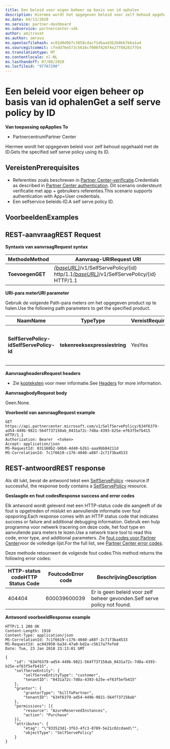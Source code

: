 ```yaml
---
title: Een beleid voor eigen beheer op basis van id ophalen
description: Hiermee wordt het opgegeven beleid voor zelf behoud opgehaald met de ID.
ms.date: 04/13/2020
ms.service: partner-dashboard
ms.subservice: partnercenter-sdk
author: amitravat
ms.author: amrava
ms.openlocfilehash: ec01d0d9b7c3858cdacf1dbaad3b2b0bb7b6a1a4
ms.sourcegitcommit: cfedd76e573c5616cf006f826f4e27f08281f7b4
ms.translationtype: MT
ms.contentlocale: nl-NL
ms.lasthandoff: 07/08/2020
ms.locfileid: "97767290"
---
```

# <a name="get-a-self-serve-policy-by-id"></a><span data-ttu-id="fe58e-103">Een beleid voor eigen beheer op basis van id ophalen</span><span class="sxs-lookup"><span data-stu-id="fe58e-103">Get a self serve policy by ID</span></span>

<span data-ttu-id="fe58e-104">**Van toepassing op**</span><span class="sxs-lookup"><span data-stu-id="fe58e-104">**Applies To**</span></span>

- <span data-ttu-id="fe58e-105">Partnercentrum</span><span class="sxs-lookup"><span data-stu-id="fe58e-105">Partner Center</span></span>

<span data-ttu-id="fe58e-106">Hiermee wordt het opgegeven beleid voor zelf behoud opgehaald met de ID.</span><span class="sxs-lookup"><span data-stu-id="fe58e-106">Gets the specified self serve policy using its ID.</span></span>

## <a name="prerequisites"></a><span data-ttu-id="fe58e-107">Vereisten</span><span class="sxs-lookup"><span data-stu-id="fe58e-107">Prerequisites</span></span>

- <span data-ttu-id="fe58e-108">Referenties zoals beschreven in [Partner Center-verificatie](partner-center-authentication.md).</span><span class="sxs-lookup"><span data-stu-id="fe58e-108">Credentials as described in [Partner Center authentication](partner-center-authentication.md).</span></span> <span data-ttu-id="fe58e-109">Dit scenario ondersteunt verificatie met app + gebruikers referenties.</span><span class="sxs-lookup"><span data-stu-id="fe58e-109">This scenario supports authentication with App+User credentials.</span></span>
- <span data-ttu-id="fe58e-110">Een selfservice beleids-ID.</span><span class="sxs-lookup"><span data-stu-id="fe58e-110">A self serve policy ID.</span></span>

## <a name="examples"></a><span data-ttu-id="fe58e-111">Voorbeelden</span><span class="sxs-lookup"><span data-stu-id="fe58e-111">Examples</span></span>


## <a name="span-idrest_requestspan-idrest_requestspan-idrest_requestrest-request"></a><span data-ttu-id="fe58e-112"><span id="REST_Request"/><span id="rest_request"/><span id="REST_REQUEST"/>REST-aanvraag</span><span class="sxs-lookup"><span data-stu-id="fe58e-112"><span id="REST_Request"/><span id="rest_request"/><span id="REST_REQUEST"/>REST Request</span></span>

<span data-ttu-id="fe58e-113">**Syntaxis van aanvraag**</span><span class="sxs-lookup"><span data-stu-id="fe58e-113">**Request syntax**</span></span>

| <span data-ttu-id="fe58e-114">Methode</span><span class="sxs-lookup"><span data-stu-id="fe58e-114">Method</span></span>  | <span data-ttu-id="fe58e-115">Aanvraag-URI</span><span class="sxs-lookup"><span data-stu-id="fe58e-115">Request URI</span></span>                                                                   |
|---------|-------------------------------------------------------------------------------|
| <span data-ttu-id="fe58e-116">**Toevoegen**</span><span class="sxs-lookup"><span data-stu-id="fe58e-116">**GET**</span></span> | <span data-ttu-id="fe58e-117">[*{baseURL}*](partner-center-rest-urls.md)/v1/SelfServePolicy/{id} http/1.1</span><span class="sxs-lookup"><span data-stu-id="fe58e-117">[*{baseURL}*](partner-center-rest-urls.md)/v1/SelfServePolicy/{id} HTTP/1.1</span></span> |

<span data-ttu-id="fe58e-118">**URI-para meter**</span><span class="sxs-lookup"><span data-stu-id="fe58e-118">**URI parameter**</span></span>

<span data-ttu-id="fe58e-119">Gebruik de volgende Path-para meters om het opgegeven product op te halen.</span><span class="sxs-lookup"><span data-stu-id="fe58e-119">Use the following path parameters to get the specified product.</span></span>

| <span data-ttu-id="fe58e-120">Naam</span><span class="sxs-lookup"><span data-stu-id="fe58e-120">Name</span></span>                       | <span data-ttu-id="fe58e-121">Type</span><span class="sxs-lookup"><span data-stu-id="fe58e-121">Type</span></span>         | <span data-ttu-id="fe58e-122">Vereist</span><span class="sxs-lookup"><span data-stu-id="fe58e-122">Required</span></span> | <span data-ttu-id="fe58e-123">Beschrijving</span><span class="sxs-lookup"><span data-stu-id="fe58e-123">Description</span></span>                                                     |
|----------------------------|--------------|----------|-----------------------------------------------------------------|
| <span data-ttu-id="fe58e-124">**SelfServePolicy-id**</span><span class="sxs-lookup"><span data-stu-id="fe58e-124">**SelfServePolicy-id**</span></span>     | <span data-ttu-id="fe58e-125">**tekenreeksexpressie**</span><span class="sxs-lookup"><span data-stu-id="fe58e-125">**string**</span></span>   | <span data-ttu-id="fe58e-126">Yes</span><span class="sxs-lookup"><span data-stu-id="fe58e-126">Yes</span></span>      | <span data-ttu-id="fe58e-127">Een teken reeks waarmee het beleid voor zelf beheer wordt geïdentificeerd.</span><span class="sxs-lookup"><span data-stu-id="fe58e-127">A string that identifies the self serve policy.</span></span>                 |

<span data-ttu-id="fe58e-128">**Aanvraagheaders**</span><span class="sxs-lookup"><span data-stu-id="fe58e-128">**Request headers**</span></span>

- <span data-ttu-id="fe58e-129">Zie [kopteksten](headers.md) voor meer informatie.</span><span class="sxs-lookup"><span data-stu-id="fe58e-129">See [Headers](headers.md) for more information.</span></span>

<span data-ttu-id="fe58e-130">**Aanvraagbody**</span><span class="sxs-lookup"><span data-stu-id="fe58e-130">**Request body**</span></span>

<span data-ttu-id="fe58e-131">Geen.</span><span class="sxs-lookup"><span data-stu-id="fe58e-131">None.</span></span>

<span data-ttu-id="fe58e-132">**Voorbeeld van aanvraag**</span><span class="sxs-lookup"><span data-stu-id="fe58e-132">**Request example**</span></span>

```http
GET https://api.partnercenter.microsoft.com/v1/SelfServePolicy/634f6379-ad54-449b-9821-564f737158ab_0431a72c-7d8a-4393-b25e-ef63f5efb415 HTTP/1.1
Authorization: Bearer  <token>
Accept: application/json
MS-RequestId: 031160b2-b0b0-4d40-b2b1-aaa9bb84211d
MS-CorrelationId: 7c1f6619-c176-4040-a88f-2c71f3ba4533
```

## <a name="rest-response"></a><span data-ttu-id="fe58e-133">REST-antwoord</span><span class="sxs-lookup"><span data-stu-id="fe58e-133">REST response</span></span>

<span data-ttu-id="fe58e-134">Als dit lukt, bevat de antwoord tekst een [SelfServePolicy](self-serve-policy-resources.md#selfservepolicy) -resource.</span><span class="sxs-lookup"><span data-stu-id="fe58e-134">If successful, the response body contains a [SelfServePolicy](self-serve-policy-resources.md#selfservepolicy) resource.</span></span>

<span data-ttu-id="fe58e-135">**Geslaagde en fout codes**</span><span class="sxs-lookup"><span data-stu-id="fe58e-135">**Response success and error codes**</span></span>

<span data-ttu-id="fe58e-136">Elk antwoord wordt geleverd met een HTTP-status code die aangeeft of de fout is opgetreden of mislukt en aanvullende informatie over fout opsporing.</span><span class="sxs-lookup"><span data-stu-id="fe58e-136">Each response comes with an HTTP status code that indicates success or failure and additional debugging information.</span></span> <span data-ttu-id="fe58e-137">Gebruik een hulp programma voor netwerk tracering om deze code, het fout type en aanvullende para meters te lezen.</span><span class="sxs-lookup"><span data-stu-id="fe58e-137">Use a network trace tool to read this code, error type, and additional parameters.</span></span> <span data-ttu-id="fe58e-138">Zie [fout codes voor Partner Center](error-codes.md)voor de volledige lijst.</span><span class="sxs-lookup"><span data-stu-id="fe58e-138">For the full list, see [Partner Center error codes](error-codes.md).</span></span>

<span data-ttu-id="fe58e-139">Deze methode retourneert de volgende fout codes:</span><span class="sxs-lookup"><span data-stu-id="fe58e-139">This method returns the following error codes:</span></span>

| <span data-ttu-id="fe58e-140">HTTP-status code</span><span class="sxs-lookup"><span data-stu-id="fe58e-140">HTTP Status Code</span></span>     | <span data-ttu-id="fe58e-141">Foutcode</span><span class="sxs-lookup"><span data-stu-id="fe58e-141">Error code</span></span>   | <span data-ttu-id="fe58e-142">Beschrijving</span><span class="sxs-lookup"><span data-stu-id="fe58e-142">Description</span></span>                                                                |
|----------------------|--------------|----------------------------------------------------------------------------|
| <span data-ttu-id="fe58e-143">404</span><span class="sxs-lookup"><span data-stu-id="fe58e-143">404</span></span>                  | <span data-ttu-id="fe58e-144">600039</span><span class="sxs-lookup"><span data-stu-id="fe58e-144">600039</span></span>       | <span data-ttu-id="fe58e-145">Er is geen beleid voor zelf beheer gevonden.</span><span class="sxs-lookup"><span data-stu-id="fe58e-145">Self serve policy not found.</span></span>                                                     |

<span data-ttu-id="fe58e-146">**Antwoord voorbeeld**</span><span class="sxs-lookup"><span data-stu-id="fe58e-146">**Response example**</span></span>

```http
HTTP/1.1 200 OK
Content-Length: 1918
Content-Type: application/json
MS-CorrelationId: 7c1f6619-c176-4040-a88f-2c71f3ba4533
MS-RequestId: ac943950-ba3d-47a0-bd2a-c5617a7fefe8
Date: Tue, 23 Jan 2018 23:13:01 GMT

{
    "id": "634f6379-ad54-449b-9821-564f737158ab_0431a72c-7d8a-4393-b25e-ef63f5efb415",
    "selfServeEntity": {
        "selfServeEntityType": "customer",
        "tenantID": "0431a72c-7d8a-4393-b25e-ef63f5efb415"
    },
    "grantor": {
        "grantorType": "billToPartner",
        "tenantID": "634f6379-ad54-449b-9821-564f737158ab"
    },
    "permissions": [{
        "resource": "AzureReservedInstances",
        "action": "Purchase"
    }],
    "attributes": {
        "etag": "\"933523d1-3f63-4fc3-8789-5e21c02cdaed\"",
        "objectType": "SelfServePolicy"
    }
}
```